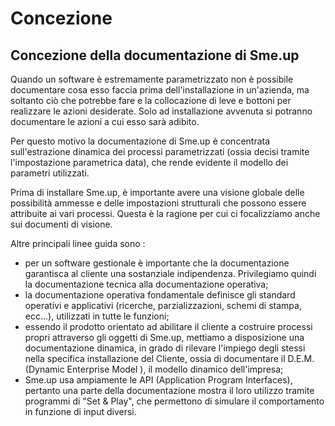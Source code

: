 
# Concezione
## Concezione della documentazione di Sme.up
Quando un software è estremamente parametrizzato non è possibile documentare cosa esso faccia prima dell'installazione in un'azienda, ma soltanto ciò che potrebbe fare e la collocazione di leve e bottoni per realizzare le azioni desiderate. Solo ad installazione avvenuta si potranno documentare le azioni a cui esso sarà adibito.

Per questo motivo la documentazione di Sme.up è concentrata sull'estrazione dinamica dei processi parametrizzati (ossia decisi tramite l'impostazione parametrica data), che rende evidente il modello dei parametri utilizzati.

Prima di installare Sme.up, è importante avere una visione globale delle possibilità ammesse e delle impostazioni strutturali che possono essere attribuite ai vari processi. Questa è la ragione per cui ci focalizziamo anche sui documenti di visione.

Altre principali linee guida sono : 

- per un software gestionale è importante che la documentazione garantisca al cliente una sostanziale indipendenza. Privilegiamo quindi la documentazione tecnica alla documentazione operativa;
- la documentazione operativa fondamentale definisce gli standard operativi e applicativi (ricerche, parzializzazioni, schemi di stampa, ecc...), utilizzati in tutte le funzioni;
- essendo il prodotto orientato ad abilitare il cliente a costruire processi propri attraverso gli oggetti di Sme.up, mettiamo a disposizione una documentazione dinamica, in grado di rilevare l'impiego degli stessi nella specifica installazione del Cliente, ossia di documentare il D.E.M. (Dynamic Enterprise Model ), il modello dinamico dell'impresa;
- Sme.up usa ampiamente le API (Application Program Interfaces), pertanto una parte della documentazione mostra il loro utilizzo tramite programmi di "Set & Play", che permettono di simulare il comportamento in funzione di input diversi.

